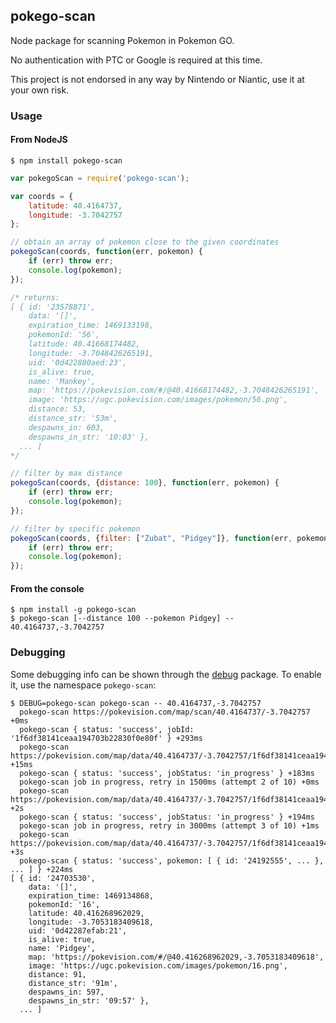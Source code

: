 ## pokego-scan

Node package for scanning Pokemon in Pokemon GO.

No authentication with PTC or Google is required at this time.

This project is not endorsed in any way by Nintendo or Niantic,
use it at your own risk.

### Usage

#### From NodeJS

```
$ npm install pokego-scan
```

```js
var pokegoScan = require('pokego-scan');

var coords = {
    latitude: 40.4164737,
    longitude: -3.7042757
};

// obtain an array of pokemon close to the given coordinates
pokegoScan(coords, function(err, pokemon) {
    if (err) throw err;
    console.log(pokemon);
});

/* returns:
[ { id: '23578871',
    data: '[]',
    expiration_time: 1469133198,
    pokemonId: '56',
    latitude: 40.41668174482,
    longitude: -3.7048426265191,
    uid: '0d422880aed:23',
    is_alive: true,
    name: 'Mankey',
    map: 'https://pokevision.com/#/@40.41668174482,-3.7048426265191',
    image: 'https://ugc.pokevision.com/images/pokemon/56.png',
    distance: 53,
    distance_str: '53m',
    despawns_in: 603,
    despawns_in_str: '10:03' },
  ... ]
*/

// filter by max distance
pokegoScan(coords, {distance: 100}, function(err, pokemon) {
    if (err) throw err;
    console.log(pokemon);
});

// filter by specific pokemon
pokegoScan(coords, {filter: ["Zubat", "Pidgey"]}, function(err, pokemon) {
    if (err) throw err;
    console.log(pokemon);
});

```

#### From the console

```
$ npm install -g pokego-scan
$ pokego-scan [--distance 100 --pokemon Pidgey] -- 40.4164737,-3.7042757
```

### Debugging

Some debugging info can be shown through the [debug](https://www.npmjs.com/package/debug) package. To enable it, use the namespace `pokego-scan`:

```
$ DEBUG=pokego-scan pokego-scan -- 40.4164737,-3.7042757
  pokego-scan https://pokevision.com/map/scan/40.4164737/-3.7042757 +0ms
  pokego-scan { status: 'success', jobId: '1f6df38141ceaa194703b22830f0e80f' } +293ms
  pokego-scan https://pokevision.com/map/data/40.4164737/-3.7042757/1f6df38141ceaa194703b22830f0e80f +15ms
  pokego-scan { status: 'success', jobStatus: 'in_progress' } +183ms
  pokego-scan job in progress, retry in 1500ms (attempt 2 of 10) +0ms
  pokego-scan https://pokevision.com/map/data/40.4164737/-3.7042757/1f6df38141ceaa194703b22830f0e80f +2s
  pokego-scan { status: 'success', jobStatus: 'in_progress' } +194ms
  pokego-scan job in progress, retry in 3000ms (attempt 3 of 10) +1ms
  pokego-scan https://pokevision.com/map/data/40.4164737/-3.7042757/1f6df38141ceaa194703b22830f0e80f +3s
  pokego-scan { status: 'success', pokemon: [ { id: '24192555', ... }, ... ] } +224ms
[ { id: '24703530',
    data: '[]',
    expiration_time: 1469134868,
    pokemonId: '16',
    latitude: 40.416268962029,
    longitude: -3.7053183409618,
    uid: '0d42287efab:21',
    is_alive: true,
    name: 'Pidgey',
    map: 'https://pokevision.com/#/@40.416268962029,-3.7053183409618',
    image: 'https://ugc.pokevision.com/images/pokemon/16.png',
    distance: 91,
    distance_str: '91m',
    despawns_in: 597,
    despawns_in_str: '09:57' },
  ... ]
```
